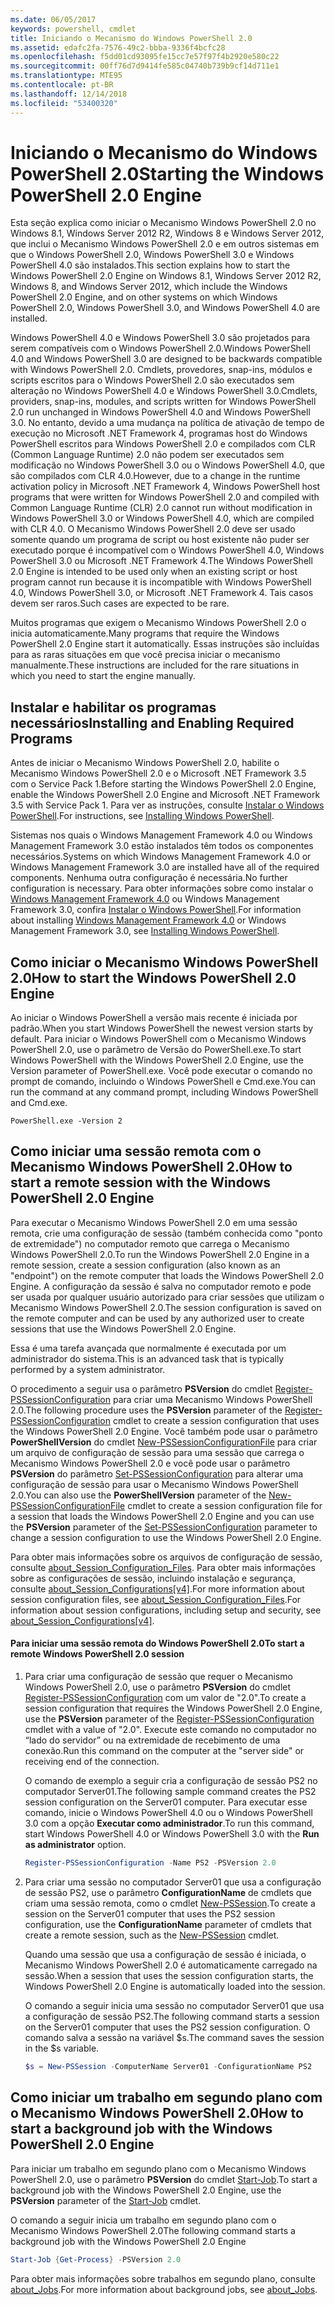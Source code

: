 ```yaml
---
ms.date: 06/05/2017
keywords: powershell, cmdlet
title: Iniciando o Mecanismo do Windows PowerShell 2.0
ms.assetid: edafc2fa-7576-49c2-bbba-9336f4bcfc28
ms.openlocfilehash: f5dd01cd93095fe15cc7e57f97f4b2920e580c22
ms.sourcegitcommit: 00ff76d7d9414fe585c04740b739b9cf14d711e1
ms.translationtype: MTE95
ms.contentlocale: pt-BR
ms.lasthandoff: 12/14/2018
ms.locfileid: "53400320"
---
```

# <a name="starting-the-windows-powershell-20-engine"></a><span data-ttu-id="97e1c-103">Iniciando o Mecanismo do Windows PowerShell 2.0</span><span class="sxs-lookup"><span data-stu-id="97e1c-103">Starting the Windows PowerShell 2.0 Engine</span></span>

<span data-ttu-id="97e1c-104">Esta seção explica como iniciar o Mecanismo Windows PowerShell 2.0 no Windows 8.1, Windows Server 2012 R2, Windows 8 e Windows Server 2012, que inclui o Mecanismo Windows PowerShell 2.0 e em outros sistemas em que o Windows PowerShell 2.0, Windows PowerShell 3.0 e Windows PowerShell 4.0 são instalados.</span><span class="sxs-lookup"><span data-stu-id="97e1c-104">This section explains how to start the Windows PowerShell 2.0 Engine on Windows 8.1, Windows Server 2012 R2, Windows 8, and Windows Server 2012, which include the Windows PowerShell 2.0 Engine, and on other systems on which Windows PowerShell 2.0, Windows PowerShell 3.0, and Windows PowerShell 4.0 are installed.</span></span>

<span data-ttu-id="97e1c-105">Windows PowerShell 4.0 e Windows PowerShell 3.0 são projetados para serem compatíveis com o Windows PowerShell 2.0.</span><span class="sxs-lookup"><span data-stu-id="97e1c-105">Windows PowerShell 4.0 and Windows PowerShell 3.0 are designed to be backwards compatible with Windows PowerShell 2.0.</span></span> <span data-ttu-id="97e1c-106">Cmdlets, provedores, snap-ins, módulos e scripts escritos para o Windows PowerShell 2.0 são executados sem alteração no Windows PowerShell 4.0 e Windows PowerShell 3.0.</span><span class="sxs-lookup"><span data-stu-id="97e1c-106">Cmdlets, providers, snap-ins, modules, and scripts written for Windows PowerShell 2.0 run unchanged in Windows PowerShell 4.0 and Windows PowerShell 3.0.</span></span> <span data-ttu-id="97e1c-107">No entanto, devido a uma mudança na política de ativação de tempo de execução no Microsoft .NET Framework 4, programas host do Windows PowerShell escritos para Windows PowerShell 2.0 e compilados com CLR (Common Language Runtime) 2.0 não podem ser executados sem modificação no Windows PowerShell 3.0 ou o Windows PowerShell 4.0, que são compilados com CLR 4.0.</span><span class="sxs-lookup"><span data-stu-id="97e1c-107">However, due to a change in the runtime activation policy in Microsoft .NET Framework 4, Windows PowerShell host programs that were written for Windows PowerShell 2.0 and compiled with Common Language Runtime (CLR) 2.0 cannot run without modification in Windows PowerShell 3.0 or Windows PowerShell 4.0, which are compiled with CLR 4.0.</span></span> <span data-ttu-id="97e1c-108">O Mecanismo Windows PowerShell 2.0 deve ser usado somente quando um programa de script ou host existente não puder ser executado porque é incompatível com o Windows PowerShell 4.0, Windows PowerShell 3.0 ou Microsoft .NET Framework 4.</span><span class="sxs-lookup"><span data-stu-id="97e1c-108">The Windows PowerShell 2.0 Engine is intended to be used only when an existing script or host program cannot run because it is incompatible with Windows PowerShell 4.0, Windows PowerShell 3.0, or Microsoft .NET Framework 4.</span></span> <span data-ttu-id="97e1c-109">Tais casos devem ser raros.</span><span class="sxs-lookup"><span data-stu-id="97e1c-109">Such cases are expected to be rare.</span></span>

<span data-ttu-id="97e1c-110">Muitos programas que exigem o Mecanismo Windows PowerShell 2.0 o inicia automaticamente.</span><span class="sxs-lookup"><span data-stu-id="97e1c-110">Many programs that require the Windows PowerShell 2.0 Engine start it automatically.</span></span> <span data-ttu-id="97e1c-111">Essas instruções são incluídas para as raras situações em que você precisa iniciar o mecanismo manualmente.</span><span class="sxs-lookup"><span data-stu-id="97e1c-111">These instructions are included for the rare situations in which you need to start the engine manually.</span></span>

## <a name="installing-and-enabling-required-programs"></a><span data-ttu-id="97e1c-112">Instalar e habilitar os programas necessários</span><span class="sxs-lookup"><span data-stu-id="97e1c-112">Installing and Enabling Required Programs</span></span>

<span data-ttu-id="97e1c-113">Antes de iniciar o Mecanismo Windows PowerShell 2.0, habilite o Mecanismo Windows PowerShell 2.0 e o Microsoft .NET Framework 3.5 com o Service Pack 1.</span><span class="sxs-lookup"><span data-stu-id="97e1c-113">Before starting the Windows PowerShell 2.0 Engine, enable the Windows PowerShell 2.0 Engine and Microsoft .NET Framework 3.5 with Service Pack 1.</span></span> <span data-ttu-id="97e1c-114">Para ver as instruções, consulte [Instalar o Windows PowerShell](../install/Installing-Windows-PowerShell.md).</span><span class="sxs-lookup"><span data-stu-id="97e1c-114">For instructions, see [Installing Windows PowerShell](../install/Installing-Windows-PowerShell.md).</span></span>

<span data-ttu-id="97e1c-115">Sistemas nos quais o Windows Management Framework 4.0 ou Windows Management Framework 3.0 estão instalados têm todos os componentes necessários.</span><span class="sxs-lookup"><span data-stu-id="97e1c-115">Systems on which Windows Management Framework 4.0 or Windows Management Framework 3.0 are installed have all of the required components.</span></span> <span data-ttu-id="97e1c-116">Nenhuma outra configuração é necessária.</span><span class="sxs-lookup"><span data-stu-id="97e1c-116">No further configuration is necessary.</span></span> <span data-ttu-id="97e1c-117">Para obter informações sobre como instalar o [Windows Management Framework 4.0](https://go.microsoft.com/fwlink/?LinkID=293881) ou Windows Management Framework 3.0, confira [Instalar o Windows PowerShell](../install/Installing-Windows-PowerShell.md).</span><span class="sxs-lookup"><span data-stu-id="97e1c-117">For information about installing [Windows Management Framework 4.0](https://go.microsoft.com/fwlink/?LinkID=293881) or Windows Management Framework 3.0, see [Installing Windows PowerShell](../install/Installing-Windows-PowerShell.md).</span></span>

## <a name="how-to-start-the-windows-powershell-20-engine"></a><span data-ttu-id="97e1c-118">Como iniciar o Mecanismo Windows PowerShell 2.0</span><span class="sxs-lookup"><span data-stu-id="97e1c-118">How to start the Windows PowerShell 2.0 Engine</span></span>

<span data-ttu-id="97e1c-119">Ao iniciar o Windows PowerShell a versão mais recente é iniciada por padrão.</span><span class="sxs-lookup"><span data-stu-id="97e1c-119">When you start Windows PowerShell the newest version starts by default.</span></span> <span data-ttu-id="97e1c-120">Para iniciar o Windows PowerShell com o Mecanismo Windows PowerShell 2.0, use o parâmetro de Versão do PowerShell.exe.</span><span class="sxs-lookup"><span data-stu-id="97e1c-120">To start Windows PowerShell with the Windows PowerShell 2.0 Engine, use the Version parameter of PowerShell.exe.</span></span> <span data-ttu-id="97e1c-121">Você pode executar o comando no prompt de comando, incluindo o Windows PowerShell e Cmd.exe.</span><span class="sxs-lookup"><span data-stu-id="97e1c-121">You can run the command at any command prompt, including Windows PowerShell and Cmd.exe.</span></span>

```
PowerShell.exe -Version 2
```

## <a name="how-to-start-a-remote-session-with-the-windows-powershell-20-engine"></a><span data-ttu-id="97e1c-122">Como iniciar uma sessão remota com o Mecanismo Windows PowerShell 2.0</span><span class="sxs-lookup"><span data-stu-id="97e1c-122">How to start a remote session with the Windows PowerShell 2.0 Engine</span></span>

<span data-ttu-id="97e1c-123">Para executar o Mecanismo Windows PowerShell 2.0 em uma sessão remota, crie uma configuração de sessão (também conhecida como "ponto de extremidade") no computador remoto que carrega o Mecanismo Windows PowerShell 2.0.</span><span class="sxs-lookup"><span data-stu-id="97e1c-123">To run the Windows PowerShell 2.0 Engine in a remote session, create a session configuration (also known as an "endpoint") on the remote computer that loads the Windows PowerShell 2.0 Engine.</span></span> <span data-ttu-id="97e1c-124">A configuração da sessão é salva no computador remoto e pode ser usada por qualquer usuário autorizado para criar sessões que utilizam o Mecanismo Windows PowerShell 2.0.</span><span class="sxs-lookup"><span data-stu-id="97e1c-124">The session configuration is saved on the remote computer and can be used by any authorized user to create sessions that use the Windows PowerShell 2.0 Engine.</span></span>

<span data-ttu-id="97e1c-125">Essa é uma tarefa avançada que normalmente é executada por um administrador do sistema.</span><span class="sxs-lookup"><span data-stu-id="97e1c-125">This is an advanced task that is typically performed by a system administrator.</span></span>

<span data-ttu-id="97e1c-126">O procedimento a seguir usa o parâmetro **PSVersion** do cmdlet [Register-PSSessionConfiguration](https://technet.microsoft.com/library/e9152ae2-bd6d-4056-9bc7-dc1893aa29ea) para criar uma Mecanismo Windows PowerShell 2.0.</span><span class="sxs-lookup"><span data-stu-id="97e1c-126">The following procedure uses the **PSVersion** parameter of the [Register-PSSessionConfiguration](https://technet.microsoft.com/library/e9152ae2-bd6d-4056-9bc7-dc1893aa29ea) cmdlet to create a session configuration that uses the Windows PowerShell 2.0 Engine.</span></span> <span data-ttu-id="97e1c-127">Você também pode usar o parâmetro **PowerShellVersion** do cmdlet [New-PSSessionConfigurationFile](https://technet.microsoft.com/library/5f3e3633-6e90-479c-aea9-ba45a1954866) para criar um arquivo de configuração de sessão para uma sessão que carrega o Mecanismo Windows PowerShell 2.0 e você pode usar o parâmetro **PSVersion** do parâmetro [Set-PSSessionConfiguration](https://technet.microsoft.com/library/b21fbad3-1759-4260-b206-dcb8431cd6ea) para alterar uma configuração de sessão para usar o Mecanismo Windows PowerShell 2.0.</span><span class="sxs-lookup"><span data-stu-id="97e1c-127">You can also use the **PowerShellVersion** parameter of the [New-PSSessionConfigurationFile](https://technet.microsoft.com/library/5f3e3633-6e90-479c-aea9-ba45a1954866) cmdlet to create a session configuration file for a session that loads the Windows PowerShell 2.0 Engine and you can use the **PSVersion** parameter of the [Set-PSSessionConfiguration](https://technet.microsoft.com/library/b21fbad3-1759-4260-b206-dcb8431cd6ea) parameter to change a session configuration to use the Windows PowerShell 2.0 Engine.</span></span>

<span data-ttu-id="97e1c-128">Para obter mais informações sobre os arquivos de configuração de sessão, consulte [about_Session_Configuration_Files](https://technet.microsoft.com/library/c7217447-1ebf-477b-a8ef-4dbe9a1473b8). Para obter mais informações sobre as configurações de sessão, incluindo instalação e segurança, consulte [about_Session_Configurations[v4]](https://technet.microsoft.com/library/a2fbe12a-350c-4d04-be50-24102824e3ab).</span><span class="sxs-lookup"><span data-stu-id="97e1c-128">For more information about session configuration files, see [about_Session_Configuration_Files](https://technet.microsoft.com/library/c7217447-1ebf-477b-a8ef-4dbe9a1473b8).For information about session configurations, including setup and security, see [about_Session_Configurations[v4]](https://technet.microsoft.com/library/a2fbe12a-350c-4d04-be50-24102824e3ab).</span></span>

#### <a name="to-start-a-remote-windows-powershell-20-session"></a><span data-ttu-id="97e1c-129">Para iniciar uma sessão remota do Windows PowerShell 2.0</span><span class="sxs-lookup"><span data-stu-id="97e1c-129">To start a remote Windows PowerShell 2.0 session</span></span>

1. <span data-ttu-id="97e1c-130">Para criar uma configuração de sessão que requer o Mecanismo Windows PowerShell 2.0, use o parâmetro **PSVersion** do cmdlet [Register-PSSessionConfiguration](https://technet.microsoft.com/library/e9152ae2-bd6d-4056-9bc7-dc1893aa29ea) com um valor de "2.0".</span><span class="sxs-lookup"><span data-stu-id="97e1c-130">To create a session configuration that requires the Windows PowerShell 2.0 Engine, use the **PSVersion** parameter of the [Register-PSSessionConfiguration](https://technet.microsoft.com/library/e9152ae2-bd6d-4056-9bc7-dc1893aa29ea) cmdlet with a value of "2.0".</span></span> <span data-ttu-id="97e1c-131">Execute este comando no computador no “lado do servidor” ou na extremidade de recebimento de uma conexão.</span><span class="sxs-lookup"><span data-stu-id="97e1c-131">Run this command on the computer at the "server side" or receiving end of the connection.</span></span>

   <span data-ttu-id="97e1c-132">O comando de exemplo a seguir cria a configuração de sessão PS2 no computador Server01.</span><span class="sxs-lookup"><span data-stu-id="97e1c-132">The following sample command creates the PS2 session configuration on the Server01 computer.</span></span> <span data-ttu-id="97e1c-133">Para executar esse comando, inicie o Windows PowerShell 4.0 ou o Windows PowerShell 3.0 com a opção **Executar como administrador**.</span><span class="sxs-lookup"><span data-stu-id="97e1c-133">To run this command, start Windows PowerShell 4.0 or Windows PowerShell 3.0 with the **Run as administrator** option.</span></span>

   ```powershell
   Register-PSSessionConfiguration -Name PS2 -PSVersion 2.0
   ```

2. <span data-ttu-id="97e1c-134">Para criar uma sessão no computador Server01 que usa a configuração de sessão PS2, use o parâmetro **ConfigurationName** de cmdlets que criam uma sessão remota, como o cmdlet [New-PSSession](https://technet.microsoft.com/library/76f6628c-054c-4eda-ba7a-a6f28daaa26f).</span><span class="sxs-lookup"><span data-stu-id="97e1c-134">To create a session on the Server01 computer that uses the PS2 session configuration, use the **ConfigurationName** parameter of cmdlets that create a remote session, such as the [New-PSSession](https://technet.microsoft.com/library/76f6628c-054c-4eda-ba7a-a6f28daaa26f) cmdlet.</span></span>

   <span data-ttu-id="97e1c-135">Quando uma sessão que usa a configuração de sessão é iniciada, o Mecanismo Windows PowerShell 2.0 é automaticamente carregado na sessão.</span><span class="sxs-lookup"><span data-stu-id="97e1c-135">When a session that uses the session configuration starts, the Windows PowerShell 2.0 Engine is automatically loaded into the session.</span></span>

   <span data-ttu-id="97e1c-136">O comando a seguir inicia uma sessão no computador Server01 que usa a configuração de sessão PS2.</span><span class="sxs-lookup"><span data-stu-id="97e1c-136">The following command starts a session on the Server01 computer that uses the PS2 session configuration.</span></span> <span data-ttu-id="97e1c-137">O comando salva a sessão na variável $s.</span><span class="sxs-lookup"><span data-stu-id="97e1c-137">The command saves the session in the $s variable.</span></span>

   ```powershell
   $s = New-PSSession -ComputerName Server01 -ConfigurationName PS2
   ```

## <a name="how-to-start-a-background-job-with-the-windows-powershell-20-engine"></a><span data-ttu-id="97e1c-138">Como iniciar um trabalho em segundo plano com o Mecanismo Windows PowerShell 2.0</span><span class="sxs-lookup"><span data-stu-id="97e1c-138">How to start a background job with the Windows PowerShell 2.0 Engine</span></span>

<span data-ttu-id="97e1c-139">Para iniciar um trabalho em segundo plano com o Mecanismo Windows PowerShell 2.0, use o parâmetro **PSVersion** do cmdlet [Start-Job](https://technet.microsoft.com/library/2bc04935-0deb-4ec0-b856-d7290cca6442).</span><span class="sxs-lookup"><span data-stu-id="97e1c-139">To start a background job with the Windows PowerShell 2.0 Engine, use the **PSVersion** parameter of the [Start-Job](https://technet.microsoft.com/library/2bc04935-0deb-4ec0-b856-d7290cca6442) cmdlet.</span></span>

<span data-ttu-id="97e1c-140">O comando a seguir inicia um trabalho em segundo plano com o Mecanismo Windows PowerShell 2.0</span><span class="sxs-lookup"><span data-stu-id="97e1c-140">The following command starts a background job with the Windows PowerShell 2.0 Engine</span></span>

```powershell
Start-Job {Get-Process} -PSVersion 2.0
```

<span data-ttu-id="97e1c-141">Para obter mais informações sobre trabalhos em segundo plano, consulte [about_Jobs](/powershell/module/microsoft.powershell.core/about/about_jobs).</span><span class="sxs-lookup"><span data-stu-id="97e1c-141">For more information about background jobs, see [about_Jobs](/powershell/module/microsoft.powershell.core/about/about_jobs).</span></span>